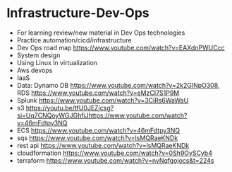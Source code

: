 # Infrastructure-Dev-Ops
- For learning review/new material in Dev Ops technologies 
- Practice automation/cicd/infrastructure
- Dev Ops road map https://www.youtube.com/watch?v=EAXdnPWUCcc
- System design
- Using Linux in virtualization
- Aws devops
- IaaS
- Data: Dynamo DB https://www.youtube.com/watch?v=2k2GINpO308, RDS https://www.youtube.com/watch?v=eMzCI7S1P9M
- Splunk https://www.youtube.com/watch?v=3CiRs6WaWaU
- s3 https://youtu.be/tfU0JEZjcsg?si=Uq7CNQoyWGJGhfiJhttps://www.youtube.com/watch?v=46mFdtpy3NQ
- ECS https://www.youtube.com/watch?v=46mFdtpy3NQ
-  sqs https://www.youtube.com/watch?v=lsMQRaeKNDk
-  rest api https://www.youtube.com/watch?v=lsMQRaeKNDk
-  cloudformation https://www.youtube.com/watch?v=0Sh9OySCyb4
-  terraform https://www.youtube.com/watch?v=nvNqfgojocs&t=224s
  
